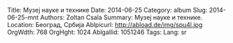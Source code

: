Title: Музеј науке и технике
Date: 2014-06-25
Category: album
Slug: 2014-06-25-mnt
Authors: Zoltan Csala
Summary: Музеј науке и технике.
Location: Београд, Србија
Ablpicurl: http://abload.de/img/spu4l.jpg
OrgWdth: 768
OrgHght: 1024
Ablgallid: 1051246
Tags:
Lang: sr

